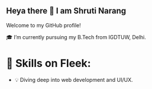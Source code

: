 ## Heya there 👋 I am Shruti Narang
Welcome to my GitHub profile!


🎓 I’m currently pursuing my B.Tech from IGDTUW, Delhi.
# 🔧 Skills on Fleek:
- 💡 Diving deep into web development and UI/UX.

<!--
**Shruti-Narang/Shruti-Narang** is a ✨ _special_ ✨ repository because its `README.md` (this file) appears on your GitHub profile.

Here are some ideas to get you started:

- 🔭 I’m currently working on ...
- 🌱 I’m currently learning ...
- 👯 I’m looking to collaborate on ...
- 🤔 I’m looking for help with ...
- 💬 Ask me about ...
- 📫 How to reach me: ...
- 😄 Pronouns: ...
- ⚡ Fun fact: ...
-->

